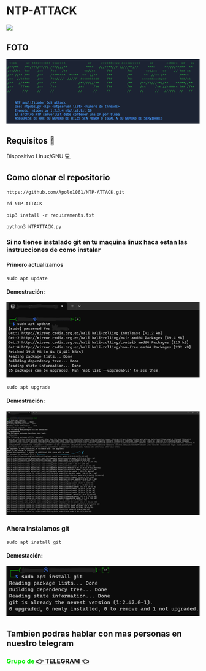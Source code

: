 # NTP-ATTACK
<img src="/NTP-ATTACKlogo"></img>
## FOTO

<img src="/Imagencompleta.png"></img>

## Requisitos 📄

Dispositivo Linux/GNU ️💻

##  Como clonar el repositorio
```
https://github.com/Apolo1061/NTP-ATTACK.git
```
```
cd NTP-ATTACK
```
```
pip3 install -r requirements.txt
```
```
python3 NTPATTACK.py
```
### Si no tienes instalado git en tu maquina linux haca estan las instrucciones de como instalar
#### Primero actualizamos
```
sudo apt update
```
#### Demostración:
<img src="/sudoaptupdate.png"></img>
```
sudo apt upgrade
```
#### Demostración:
<img src="/sudoaptupgrade.png"></img>
### Ahora instalamos git
```
sudo apt install git
```
#### Demostación:
<img src="/sudoaptinstallgit.png"></img>
## Tambien podras hablar con mas personas en nuestro telegram
### <font color="gree">Grupo de</font>  <a class="" href="https://t.me/+tlrzAHXMkzthNmMx">👉 TELEGRAM 👈</a>